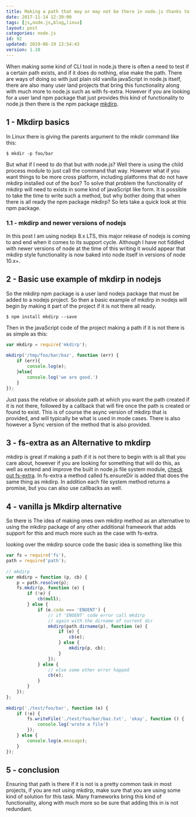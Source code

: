 ```yaml
---
title: Making a path that may or may not be there in node.js thanks to mkdirp
date: 2017-11-14 12:39:00
tags: [js,node.js,blog,linux]
layout: post
categories: node.js
id: 92
updated: 2019-06-19 13:54:43
version: 1.10
---
```


When making some kind of CLI tool in node.js there is often a need to test if a certain path exists, and if it does do nothing, else make the path. There are ways of doing so with just plain old vanilla javaScript in node.js itself, there are also many user land projects that bring this functionality along with much more to node.js such as with fs-extra. However if you are looking for a user land npm package that just provides this kind of functionality to node.js then there is the npm package [mkdirp](https://www.npmjs.com/package/mkdirp).

<!-- more -->

## 1 - Mkdirp basics 

In Linux there is giving the parents argument to the mkdir command like this:

```
$ mkdir -p foo/bar
```

But what if I need to do that but with node.js? Well there is using the child process module to just call the command that way. However what if you want things to be more cross platform, including platforms that do not have mkdirp installed out of the box? To solve that problem the functionality of mkdirp will need to exists in some kind of javaScript like form. It is possible to take the time to write such a method, but why bother doing that when there is all ready the npm package mkdirp? So lets take a quick look at this npm package.

### 1.1 - mkdirp and newer versions of nodejs

In this post I am using nodejs 8.x LTS, this major release of nodejs is coming to and end when it comes to its support cycle. Although I have not fiddled with newer versions of node at the time of this writing it would appear that mkdirp style functionality is now baked into node itself in versions of node 10.x+.

## 2 - Basic use example of mkdirp in nodejs

So the mkdirp npm package is a user land nodejs package that must be added to a nodejs project. So then a basic example of mkdirp in nodejs will begin by making it part of the project if it is not there all ready.

```
$ npm install mkdirp --save
```

Then in the javaScript code of the project making a path if it is not there is as simple as this:

```js
var mkdirp = require('mkdirp');
    
mkdirp('/tmp/foo/bar/baz', function (err) {
    if (err){
        console.log(e);
    }else{
        console.log('we are good.')
    }
});
```

Just pass the relative or absolute path at which you want the path created if it is not there, followed by a callback that will fire once the path is created or found to exist. This is of course the async version of mkdirp that is provided, and will typically be what is used in mode cases. There is also however a Sync version of the method that is also provided.

## 3 - fs-extra as an Alternative to mkdirp

mkdirp is great if making a path if it is not there to begin with is all that you care about, however if you are looking for something that will do this, as well as extend and improve the built in node.js file system module, [check out fs-extra](/2018/01/08/nodejs-fs-extra/). In fs-extra a method called fs.ensureDir is added that does the same thing as mkdirp. In addition each file system method returns a promise, but you can also use callbacks as well.

## 4 - vanilla js Mkdirp alternative

So there is The idea of making ones own mkdirp method as an alternative to using the mkdirp package of any other additional framework that adds support for this and much more such as the case with fs-extra.

looking over the mkdirp source code the basic idea is something like this

```js
var fs = require('fs'),
path = require('path');
 
// mkdirp
var mkdirp = function (p, cb) {
    p = path.resolve(p);
    fs.mkdir(p, function (e) {
        if (!e) {
            cb(null);
        } else {
            if (e.code === 'ENOENT') {
                // if 'ENOENT' code error call mkdirp
                // again with the dirname of current dir
                mkdirp(path.dirname(p), function (e) {
                    if (e) {
                        cb(e);
                    } else {
                        mkdirp(p, cb);
                    }
                });
            } else {
                // else some other error happed
                cb(e);
            }
        }
    });
};
 
mkdirp('./test/foo/bar', function (e) {
    if (!e) {
        fs.writeFile('./test/foo/bar/baz.txt', 'okay', function () {
            console.log('wrote a file')
        });
    } else {
        console.log(e.message);
    }
});
```

## 5 - conclusion

Ensuring that path is there if it is not is a pretty common task in most projects, if you are not using mkdirp, make sure that you are using some kind of solution for this task. Many frameworks bring this kind of functionality, along with much more so be sure that adding this in is not redundant.